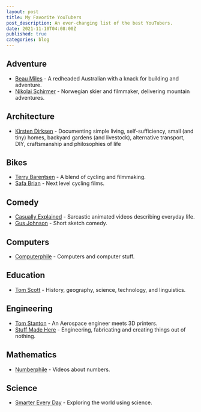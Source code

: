 ```yaml
---
layout: post
title: My Favorite YouTubers
post_description: An ever-changing list of the best YouTubers.
date: 2021-11-10T04:08:00Z
published: true
categories: blog
---
```

## Adventure
* [Beau Miles](https://www.youtube.com/c/BeauMiles) - A redheaded Australian with a knack for building and adventure.
* [Nikolai Schirmer](https://www.youtube.com/c/NikolaiSchirmerchannel) - Norwegian skier and filmmaker, delivering mountain adventures.

## Architecture
* [Kirsten Dirksen](https://www.youtube.com/channel/UCDsElQQt_gCZ9LgnW-7v-cQ) - Documenting simple living, self-sufficiency, small (and tiny) homes, backyard gardens (and livestock), alternative transport, DIY, craftsmanship and philosophies of life

## Bikes
* [Terry Barentsen](https://www.youtube.com/c/TerryBarentsenVision) - A blend of cycling and filmmaking.
* [Safa Brian](https://www.youtube.com/c/SAFABrian) - Next level cycling films.

## Comedy
* [Casually Explained](https://www.youtube.com/c/CasuallyExplained) - Sarcastic animated videos describing everyday life.
* [Gus Johnson](https://www.youtube.com/c/gustoonz) - Short sketch comedy.

## Computers
* [Computerphile](https://www.youtube.com/user/Computerphile) - Computers and computer stuff.

## Education
* [Tom Scott](https://www.youtube.com/c/TomScottGo) - History, geography, science, technology, and linguistics.

## Engineering
* [Tom Stanton](https://www.youtube.com/c/TomStantonEngineering) - An Aerospace engineer meets 3D printers.
* [Stuff Made Here](https://www.youtube.com/c/StuffMadeHere) - Engineering, fabricating and creating things out of nothing.

## Mathematics
* [Numberphile](https://www.youtube.com/user/Numberphile) - Videos about numbers.

## Science
* [Smarter Every Day](https://www.youtube.com/c/smartereveryday) - Exploring the world using science.
